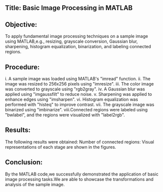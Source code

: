 ## Title: Basic Image Processing in MATLAB

## Objective:
To apply fundamental image processing techniques on a sample image using MATLAB,e.g., resizing, grayscale conversion, Gaussian blur, sharpening, histogram equalization, binarization, and labeling connected regions.

## Procedure:
i.   A sample image was loaded using MATLAB's "imread" function.
ii.  The image was resized to 256x256 pixels using "imresize".
iii. The color image was converted to grayscale using "rgb2gray".
iv.  A Gaussian blur was applied using "imgaussfilt" to reduce noise.
v.   Sharpening was applied to enhance edges using "imsharpen".
vi.  Histogram equalization was performed with "histeq" to improve contrast.
vii. The grayscale image was binarized using "imbinarize".
viii.Connected regions were labeled using "bwlabel", and the regions were visualized with "label2rgb".

## Results:
The following results were obtained:
Number of connected regions: 
Visual representations of each stage are shown in the figures.

## Conclusion:
By the MATLAB code,we successfully demonstrated the application of basic image processing tasks.We are able to showcase the transformations and analysis of the sample image.
